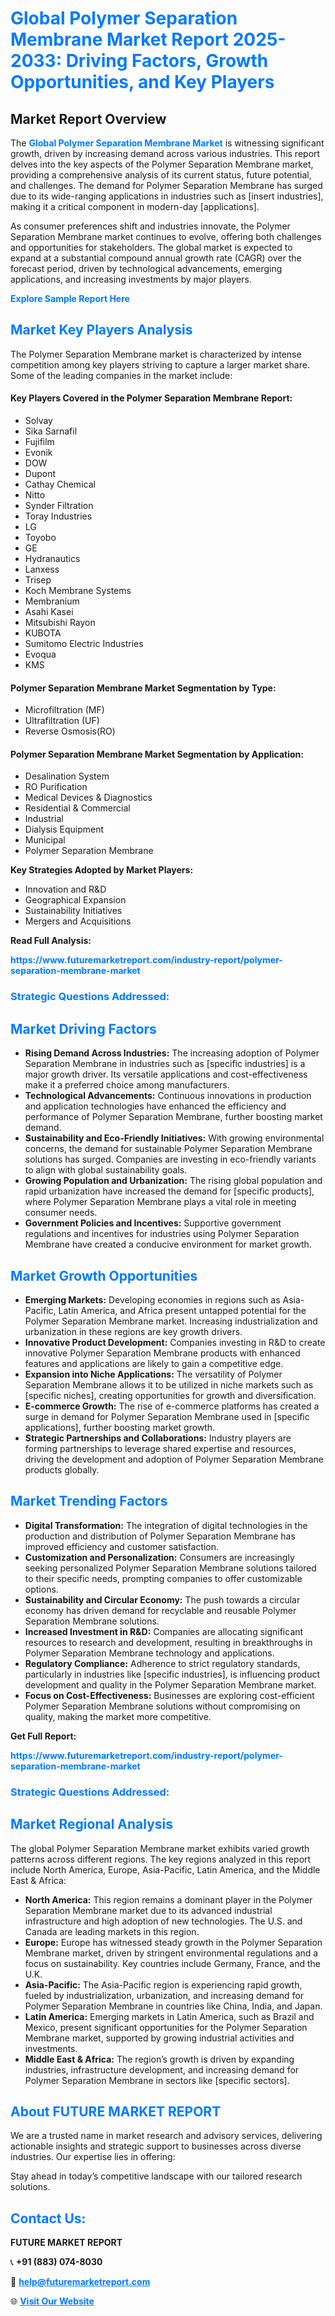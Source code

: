 <h1 style="color: #007BFF;">Global Polymer Separation Membrane Market Report 2025-2033: Driving Factors, Growth Opportunities, and Key Players</h1>

<section id="overview">
<h2>Market Report Overview</h2>
<p>The <a href="https://www.futuremarketreport.com/industry-report/polymer-separation-membrane-market" style="color: #007BFF; text-decoration: none;"><strong>Global Polymer Separation Membrane Market</strong></a> is witnessing significant growth, driven by increasing demand across various industries. This report delves into the key aspects of the Polymer Separation Membrane market, providing a comprehensive analysis of its current status, future potential, and challenges. The demand for Polymer Separation Membrane has surged due to its wide-ranging applications in industries such as [insert industries], making it a critical component in modern-day [applications].</p>
<p>As consumer preferences shift and industries innovate, the Polymer Separation Membrane market continues to evolve, offering both challenges and opportunities for stakeholders. The global market is expected to expand at a substantial compound annual growth rate (CAGR) over the forecast period, driven by technological advancements, emerging applications, and increasing investments by major players.</p>
</section>

<section id="overview">
<p><a href="https://www.futuremarketreport.com/request-sample/reportId=111293" style="color: #007BFF; text-decoration: none;"><strong>Explore Sample Report Here</strong></a></p>
</section>

<section id="key-players">
<h2 style="color: #007BFF;">Market Key Players Analysis</h2>
<p>The Polymer Separation Membrane market is characterized by intense competition among key players striving to capture a larger market share. Some of the leading companies in the market include:</p>
<h4>Key Players Covered in the Polymer Separation Membrane Report:</h4>
<ul><li>Solvay</li><li>Sika Sarnafil</li><li>Fujifilm</li><li>Evonik</li><li>DOW</li><li>Dupont</li><li>Cathay Chemical</li><li>Nitto</li><li>Synder Filtration</li><li>Toray Industries</li><li>LG</li><li>Toyobo</li><li>GE</li><li>Hydranautics</li><li>Lanxess</li><li>Trisep</li><li>Koch Membrane Systems</li><li>Membranium</li><li>Asahi Kasei</li><li>Mitsubishi Rayon</li><li>KUBOTA</li><li>Sumitomo Electric Industries</li><li>Evoqua</li><li>KMS</li></ul>
<h4>Polymer Separation Membrane Market Segmentation by Type:</h4>
<ul><li>Microfiltration (MF)</li><li>Ultrafiltration (UF)</li><li>Reverse Osmosis(RO)</li></ul>

<h4>Polymer Separation Membrane Market Segmentation by Application:</h4>
<ul><li>Desalination System</li><li>RO Purification</li><li>Medical Devices &amp; Diagnostics</li><li>Residential &amp; Commercial</li><li>Industrial</li><li>Dialysis Equipment</li><li>Municipal</li><li>Polymer Separation Membrane</li></ul>
<p><strong>Key Strategies Adopted by Market Players:</strong></p>
<ul>
<li>Innovation and R&D</li>
<li>Geographical Expansion</li>
<li>Sustainability Initiatives</li>
<li>Mergers and Acquisitions</li>
</ul>
</section>

<section>
<p><strong>Read Full Analysis: </strong></p><a href="https://www.futuremarketreport.com/industry-report/polymer-separation-membrane-market" style="color: #007BFF; text-decoration: none;"><strong>https://www.futuremarketreport.com/industry-report/polymer-separation-membrane-market</strong></a>
<h3 style="color: #007BFF;">Strategic Questions Addressed:</h3>
</section>

<section id="driving-factors">
<h2 style="color: #007BFF;">Market Driving Factors</h2>
<ul>
<li><strong>Rising Demand Across Industries:</strong> The increasing adoption of Polymer Separation Membrane in industries such as [specific industries] is a major growth driver. Its versatile applications and cost-effectiveness make it a preferred choice among manufacturers.</li>
<li><strong>Technological Advancements:</strong> Continuous innovations in production and application technologies have enhanced the efficiency and performance of Polymer Separation Membrane, further boosting market demand.</li>
<li><strong>Sustainability and Eco-Friendly Initiatives:</strong> With growing environmental concerns, the demand for sustainable Polymer Separation Membrane solutions has surged. Companies are investing in eco-friendly variants to align with global sustainability goals.</li>
<li><strong>Growing Population and Urbanization:</strong> The rising global population and rapid urbanization have increased the demand for [specific products], where Polymer Separation Membrane plays a vital role in meeting consumer needs.</li>
<li><strong>Government Policies and Incentives:</strong> Supportive government regulations and incentives for industries using Polymer Separation Membrane have created a conducive environment for market growth.</li>
</ul>
</section>

<section id="growth-opportunities">
<h2 style="color: #007BFF;">Market Growth Opportunities</h2>
<ul>
<li><strong>Emerging Markets:</strong> Developing economies in regions such as Asia-Pacific, Latin America, and Africa present untapped potential for the Polymer Separation Membrane market. Increasing industrialization and urbanization in these regions are key growth drivers.</li>
<li><strong>Innovative Product Development:</strong> Companies investing in R&D to create innovative Polymer Separation Membrane products with enhanced features and applications are likely to gain a competitive edge.</li>
<li><strong>Expansion into Niche Applications:</strong> The versatility of Polymer Separation Membrane allows it to be utilized in niche markets such as [specific niches], creating opportunities for growth and diversification.</li>
<li><strong>E-commerce Growth:</strong> The rise of e-commerce platforms has created a surge in demand for Polymer Separation Membrane used in [specific applications], further boosting market growth.</li>
<li><strong>Strategic Partnerships and Collaborations:</strong> Industry players are forming partnerships to leverage shared expertise and resources, driving the development and adoption of Polymer Separation Membrane products globally.</li>
</ul>
</section>

<section id="trending-factors">
<h2 style="color: #007BFF;">Market Trending Factors</h2>
<ul>
<li><strong>Digital Transformation:</strong> The integration of digital technologies in the production and distribution of Polymer Separation Membrane has improved efficiency and customer satisfaction.</li>
<li><strong>Customization and Personalization:</strong> Consumers are increasingly seeking personalized Polymer Separation Membrane solutions tailored to their specific needs, prompting companies to offer customizable options.</li>
<li><strong>Sustainability and Circular Economy:</strong> The push towards a circular economy has driven demand for recyclable and reusable Polymer Separation Membrane solutions.</li>
<li><strong>Increased Investment in R&D:</strong> Companies are allocating significant resources to research and development, resulting in breakthroughs in Polymer Separation Membrane technology and applications.</li>
<li><strong>Regulatory Compliance:</strong> Adherence to strict regulatory standards, particularly in industries like [specific industries], is influencing product development and quality in the Polymer Separation Membrane market.</li>
<li><strong>Focus on Cost-Effectiveness:</strong> Businesses are exploring cost-efficient Polymer Separation Membrane solutions without compromising on quality, making the market more competitive.</li>
</ul>
</section>

<section>
<p><strong>Get Full Report: </strong></p><a href="https://www.futuremarketreport.com/industry-report/polymer-separation-membrane-market" style="color: #007BFF; text-decoration: none;"><strong>https://www.futuremarketreport.com/industry-report/polymer-separation-membrane-market</strong></a>
<h3 style="color: #007BFF;">Strategic Questions Addressed:</h3>
</section>


<section id="regional-analysis">
<h2 style="color: #007BFF;">Market Regional Analysis</h2>
<p>The global Polymer Separation Membrane market exhibits varied growth patterns across different regions. The key regions analyzed in this report include North America, Europe, Asia-Pacific, Latin America, and the Middle East & Africa:</p>
<ul>
<li><strong>North America:</strong> This region remains a dominant player in the Polymer Separation Membrane market due to its advanced industrial infrastructure and high adoption of new technologies. The U.S. and Canada are leading markets in this region.</li>
<li><strong>Europe:</strong> Europe has witnessed steady growth in the Polymer Separation Membrane market, driven by stringent environmental regulations and a focus on sustainability. Key countries include Germany, France, and the U.K.</li>
<li><strong>Asia-Pacific:</strong> The Asia-Pacific region is experiencing rapid growth, fueled by industrialization, urbanization, and increasing demand for Polymer Separation Membrane in countries like China, India, and Japan.</li>
<li><strong>Latin America:</strong> Emerging markets in Latin America, such as Brazil and Mexico, present significant opportunities for the Polymer Separation Membrane market, supported by growing industrial activities and investments.</li>
<li><strong>Middle East & Africa:</strong> The region’s growth is driven by expanding industries, infrastructure development, and increasing demand for Polymer Separation Membrane in sectors like [specific sectors].</li>
</ul>
</section>

<footer>
<h2 style="color: #007BFF;">About FUTURE MARKET REPORT</h2>
<p>We are a trusted name in market research and advisory services, delivering actionable insights and strategic support to businesses across diverse industries. Our expertise lies in offering:</p>

<p>Stay ahead in today’s competitive landscape with our tailored research solutions.</p>

<h2 style="color: #007BFF;">Contact Us:</h2>
<p><strong>FUTURE MARKET REPORT</strong></p>
<p>📞 <strong>+91 (883) 074-8030</strong></p>
<p>📧 <strong><a href="mailto:help@futuremarketreport.com" style="color: #007BFF;">help@futuremarketreport.com</a></strong></p>
<p>🌐 <strong><a href="https://www.futuremarketreport.com/" style="color: #007BFF;">Visit Our Website</a></strong></p>
</footer>